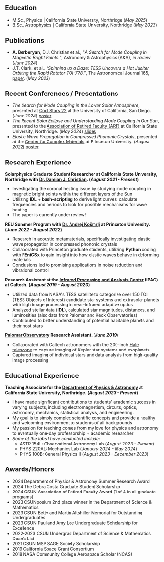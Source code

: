 ## Education
- M.Sc., Physics | California State University, Northridge (_May 2025_)
- B.Sc., Astrophysics | California State University, Northridge (_May 2023_)

## Publications
- **A. Berberyan**, D.J. Christian et al., "_A Search for Mode Coupling in Magnetic Bright Points._", Astronomy & Astrophysics (A&A), _in review_ (_June 2024_)
- J.T. Clark, et al., _“Spinning up a Daze: TESS Uncovers a Hot Jupiter Orbiting the Rapid Rotator TOI-778.”_, The Astronomical Journal 165, [paper](https://iopscience.iop.org/article/10.3847/1538-3881/acc3a0). (_May 2023_) 

## Recent Conferences / Presentations 
- _The Search for Mode Coupling in the Lower Solar Atmosphere_, presented at [Cool Stars 22](https://coolstars22.github.io/) at the University of California, San Diego. (_June 2024_) [poster](https://drive.google.com/file/d/17lu4VqiTQlsk6I2dMnnmLVEOOdtdBhie/view?usp=sharing)
- _The Recent Solar Eclipse and Understanding Mode Coupling in Our Sun_, presented to the [Association of Retired Faculty (ARF)](https://www.csun.edu/arf/purpose.html) at California State University, Northridge. (_May 2024_) [slides](https://drive.google.com/file/d/1gBM_U1_KMa__Pno8-_ByjQKU6aff2yMo/view?usp=sharing)
- _Elastic Wave Propagation in Compressed Phononic Crystals_, presented at the [Center for Complex Materials](https://pccm.princeton.edu/) at Princeton University. (_August 2022_) [poster](https://drive.google.com/file/d/1zIn6Jd-08JxAgyeDPFpY2Xki72a9HxLn/view?usp=sharing)

## Research Experience 
**Solarphysics Graduate Student Researcher at California State University, Northridge with [Dr. Damian J. Christian](https://academics.csun.edu/faculty/damian.christian). (_August 2021 - Present_)**
- Investigating the coronal heating issue by studying mode coupling in magnetic bright points within the different layers of the Sun
- Utilizing **IDL** + **bash-scripting** to derive light curves, calculate frequencies and periods to look for possible mechanisms for wave heating
- The paper is currently under review!

**REU Summer Program with [Dr. Andrej Košmrlj](https://www.princeton.edu/~akosmrlj/) at Princeton University. (_June 2022 - August 2022_)**
- Research in acoustic metamaterials, specifically investigating elastic wave propagation in compressed phononic crystals
- Collaborated with Princeton graduate students, utilizing **Python** coding with **FEniCSx** to gain insight into how elastic waves behave in deforming materials
- Conclusions led to promising applications in noise reduction and vibrational control

**Research Assistant at the [Infrared Processing and Analysis Center](https://www.ipac.caltech.edu/) (IPAC) at Caltech. (_August 2019 - August 2020_)**
- Utilized data from NASA's TESS satellite to categorize over 150 TOI (TESS Objects of Interest) candidate star systems and extrasolar planets with high image processing in near-infrared adaptive optics
- Analyzed stellar data (**IDL**), calculated star magnitudes, distances, and luminosities (also data from Palomar and Keck Observatories)
- Contributed to better understanding of potential habitable planets and their host stars

**[Palomar Observatory](https://sites.astro.caltech.edu/palomar/homepage.html) Research Assistant. (_June 2019_)**
- Collaborated with Caltech astronomers with the 200-inch [Hale telescope](https://sites.astro.caltech.edu/palomar/about/telescopes/hale.html) to capture imaging of Kepler star systems and exoplanets
- Captured imaging of individual stars and data analysis from high-quality image processing

## Educational Experience 
**Teaching Associate for the [Department of Physics & Astronomy](https://w2.csun.edu/science-mathematics/physics-astronomy) at California State University, Northridge. (_August 2023 - Present_)**
- I have made significant contributions to students' academic success in varying subjects, including electromagnetism, circuits, optics, astronomy, mechanics, statistical analysis, and engineering.
- My goal is to simply complex scientific concepts and provide a healthy and welcoming environment to students of all backgrounds
- My passion for teaching comes from my love for physics and astronomy to eventually one-day professorship + academic researcher
- _Some of the labs I have conducted include_:
  - ASTR 154L: Observational Astronomy Lab (_August 2023 - Present_)
  - PHYS 220AL: Mechanics Lab (_January 2024 - May 2024_)
  - PHYS 100B: General Physics II (_August 2023 - December 2023_)

## Awards/Honors
- 2024 Department of Physics & Astronomy Summer Research Award
- 2024 The Debra Costa Graduate Student Scholarship
- 2024 CSUN Association of Retired Faculty Award (1 of 4 in all graduate programs)
- 2023 CSUNposium 2nd place winner in the Department of Science & Mathematics
- 2023 CSUN Betty and Martin Altshiller Memorial for Outstanding Undergraduates
- 2023 CSUN Paul and Amy Lee Undergraduate Scholarship for Excellence
- 2022-2023 CSUN Undergrad Department of Science & Mathematics Dean’s List
- 2021 CSUN MSP SAGE Society Scholarship
- 2019 California Space Grant Consortium
- 2018 NASA Community College Aerospace Scholar (NCAS)
